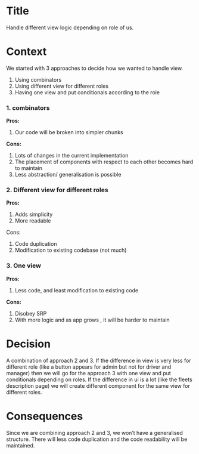 # Title

Handle different view logic depending on role of us.

# Context

We started with 3 approaches to decide how we wanted to handle view.

1. Using combinators
2. Using different view for different roles
3. Having one view and put conditionals according to the role

### 1. combinators

**Pros:**

1. Our code will be broken into simpler chunks

**Cons:**

1. Lots of changes in the current implementation
2. The placement of components with respect to each other becomes hard to maintain
3. Less abstraction/ generalisation is possible 

### 2. Different view for different roles

**Pros:**

1. Adds simplicity 
2. More readable

Cons:

1. Code duplication
2. Modification to existing codebase (not much)

### 3. One view

**Pros:**

1. Less code, and least modification to existing code

**Cons:**

1. Disobey SRP
2. With more logic and as app grows , it will be harder to maintain

# Decision

A combination of approach 2 and 3. If the difference in view is very less for different role (like a button appears for admin but not for driver and manager) then we will go for the approach 3 with one view and put conditionals depending on roles. If the difference in ui is a lot (like the fleets description page) we will create different component for the same view for different roles.

# Consequences

Since we are combining approach 2 and 3, we won’t have a generalised structure. There will less code duplication and the code readability will be maintained.
